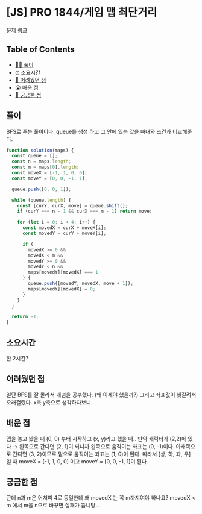 <!-- 제목으로 다음과 같은 내용으로 작성해주세요 ! -->
<!-- 📚 언어 : e.g. Javascript -> [JS], Python -> [Python]  -->
<!-- 📕 백준 : BOJ 문제번호/문제제목 e.g. BOJ 2577/숫자의 개수 -->
<!-- 📗 프로그래머스 : PRO 문제번호/문제제목 e.g. PRO 120812/최빈값 구하기 -->
<!-- 💁🏻 백준허브를 사용하시면 프로그래머스의 문제번호도 확인하실 수 있습니다 -->

# [JS] PRO 1844/게임 맵 최단거리

<!-- 아래에 # 을 지우고 문제 링크를 입력해주세요 ! -->

[문제 링크](https://school.programmers.co.kr/learn/courses/30/lessons/1844)

## Table of Contents

- [✍🏻 풀이](#풀이)
- [⏰ 소요시간](#소요시간)
- [🫠 어려웠던 점](#어려웠던-점)
- [😮 배운 점](#배운-점)
- [🤔 궁금한 점](#궁금한-점)

## 풀이

<!-- ```옆에 사용하는 언어를 기입하세요 e.g. javascript, python -->

BFS로 푸는 풀이이다. queue를 생성 하고 그 안에 있는 값을 빼내와 조건과 비교해준다.

```javascript
function solution(maps) {
  const queue = [];
  const n = maps.length;
  const m = maps[0].length;
  const moveX = [-1, 1, 0, 0];
  const moveY = [0, 0, -1, 1];

  queue.push([0, 0, 1]);

  while (queue.length) {
    const [curY, curX, move] = queue.shift();
    if (curY === n - 1 && curX === m - 1) return move;

    for (let i = 0; i < 4; i++) {
      const movedX = curX + moveX[i];
      const movedY = curY + moveY[i];

      if (
        movedX >= 0 &&
        movedX < m &&
        movedY >= 0 &&
        movedY < n &&
        maps[movedY][movedX] === 1
      ) {
        queue.push([movedY, movedX, move + 1]);
        maps[movedY][movedX] = 0;
      }
    }
  }

  return -1;
}
```

## 소요시간

한 2시간?

## 어려웠던 점

일단 BFS를 잘 몰라서 개념을 공부했다. (왜 이제야 했을까?)
그리고 좌표값이 헷갈려서 오래걸렸다. x축 y축으로 생각하다보니..

## 배운 점

맵을 놓고 봤을 때 (0, 0) 부터 시작하고 (x, y)라고 했을 때..
만약 캐릭터가 (2,2)에 있다 → 왼쪽으로 간다면 (2, 1)이 되니까 왼쪽으로 움직이는 좌표는 (0, -1)이다.
아래쪽으로 간다면 (3, 2)이므로 밑으로 움직이는 좌표는 (1, 0)이 된다.
따라서 [상, 하, 좌, 우] 일 때 moveX = [-1, 1, 0, 0] 이고
moveY = [0, 0, -1, 1]이 된다.

## 궁금한 점

근데 n과 m은 어처피 4로 동일한데 왜 movedX 는 꼭 m까지여야 하나요?
movedX < m 에서 m을 n으로 바꾸면 실패가 뜹니당...
